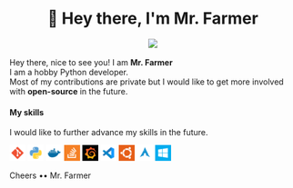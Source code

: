 <h1 align="center">👋 Hey there, I'm Mr. Farmer</h1>

<p align="center">
    <img src="https://visitor-badge.glitch.me/badge?page_id=Farmer198.Farmer198">
</p>

Hey there, nice to see you! I am **Mr. Farmer**<br>
I am a hobby Python developer.<br>
Most of my contributions are private but I would like to get more involved with **open-source** in the future.

#### My skills
I would like to further advance my skills in the future.<br>
<p align="left">
  <img height="28" width="28" src="https://raw.githubusercontent.com/edent/SuperTinyIcons/master/images/svg/git.svg" />
  <img height="28" width="28" src="https://raw.githubusercontent.com/edent/SuperTinyIcons/master/images/svg/python.svg" />
  <img height="28" width="28" src="https://raw.githubusercontent.com/edent/SuperTinyIcons/master/images/svg/docker.svg" />
  <img height="28" width="28" src="https://raw.githubusercontent.com/edent/SuperTinyIcons/master/images/svg/stackoverflow.svg" />
  <img height="28" width="28" src="https://raw.githubusercontent.com/edent/SuperTinyIcons/master/images/svg/grafana.svg" />
    <img height="28" width="28" src="https://raw.githubusercontent.com/edent/SuperTinyIcons/master/images/svg/visualstudiocode.svg" />
  <img height="28" width="28" src="https://raw.githubusercontent.com/edent/SuperTinyIcons/master/images/svg/ubuntu.svg" />
    <img height="28" width="28" src="https://raw.githubusercontent.com/edent/SuperTinyIcons/master/images/svg/arch_linux.svg" />
  <img height="28" width="28" src="https://raw.githubusercontent.com/edent/SuperTinyIcons/master/images/svg/windows.svg" />
</p>

Cheers •• Mr. Farmer

